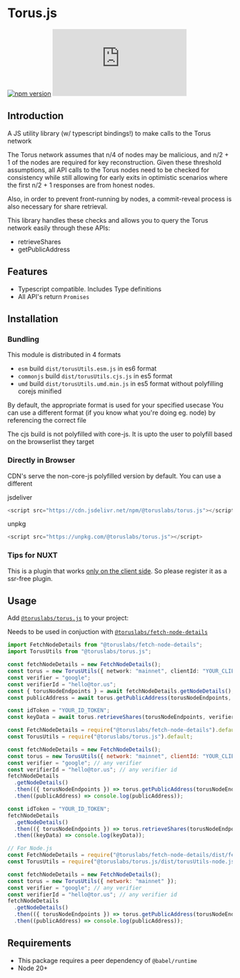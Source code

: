 # Torus.js

[![npm version](https://badge.fury.io/js/%40toruslabs%2Ftorus.js.svg)](https://badge.fury.io/js/%40toruslabs%2Ftorus.js)
![npm](https://img.shields.io/npm/dw/@toruslabs/torus.js)

## Introduction

A JS utility library (w/ typescript bindings!) to make calls to the Torus network

The Torus network assumes that n/4 of nodes may be malicious, and n/2 + 1 of the nodes are required
for key reconstruction. Given these threshold assumptions, all API calls to the Torus nodes need to be checked
for consistency while still allowing for early exits in optimistic scenarios where the first n/2 + 1 responses
are from honest nodes.

Also, in order to prevent front-running by nodes, a commit-reveal process is also necessary for share retrieval.

This library handles these checks and allows you to query the Torus network easily through these APIs:

- retrieveShares
- getPublicAddress

## Features

- Typescript compatible. Includes Type definitions
- All API's return `Promises`

## Installation

### Bundling

This module is distributed in 4 formats

- `esm` build `dist/torusUtils.esm.js` in es6 format
- `commonjs` build `dist/torusUtils.cjs.js` in es5 format
- `umd` build `dist/torusUtils.umd.min.js` in es5 format without polyfilling corejs minified

By default, the appropriate format is used for your specified usecase
You can use a different format (if you know what you're doing eg. node) by referencing the correct file

The cjs build is not polyfilled with core-js.
It is upto the user to polyfill based on the browserlist they target

### Directly in Browser

CDN's serve the non-core-js polyfilled version by default. You can use a different

jsdeliver

```js
<script src="https://cdn.jsdelivr.net/npm/@toruslabs/torus.js"></script>
```

unpkg

```js
<script src="https://unpkg.com/@toruslabs/torus.js"></script>
```

### Tips for NUXT

This is a plugin that works [only on the client side](https://nuxtjs.org/guide/plugins/#client-side-only). So please register it as a ssr-free plugin.

## Usage

Add [`@toruslabs/torus.js`](https://www.npmjs.com/package/@toruslabs/torus.js) to your project:

Needs to be used in conjuction with [`@toruslabs/fetch-node-details`](https://www.npmjs.com/package/@toruslabs/fetch-node-details)

```ts
import FetchNodeDetails from "@toruslabs/fetch-node-details";
import TorusUtils from "@toruslabs/torus.js";

const fetchNodeDetails = new FetchNodeDetails();
const torus = new TorusUtils({ network: "mainnet", clientId: "YOUR_CLIENT_ID" }); // get your Client ID from Web3Auth Dashboard
const verifier = "google";
const verifierId = "hello@tor.us";
const { torusNodeEndpoints } = await fetchNodeDetails.getNodeDetails();
const publicAddress = await torus.getPublicAddress(torusNodeEndpoints, { verifier, verifierId });

const idToken = "YOUR_ID_TOKEN";
const keyData = await torus.retrieveShares(torusNodeEndpoints, verifier, { verifier_id: verifierId }, idToken);
```

```js
const FetchNodeDetails = require("@toruslabs/fetch-node-details").default;
const TorusUtils = require("@toruslabs/torus.js").default;

const fetchNodeDetails = new FetchNodeDetails();
const torus = new TorusUtils({ network: "mainnet", clientId: "YOUR_CLIENT_ID" }); // get your Client ID from Web3Auth Dashboard
const verifier = "google"; // any verifier
const verifierId = "hello@tor.us"; // any verifier id
fetchNodeDetails
  .getNodeDetails()
  .then(({ torusNodeEndpoints }) => torus.getPublicAddress(torusNodeEndpoints, { verifier, verifierId }))
  .then((publicAddress) => console.log(publicAddress));

const idToken = "YOUR_ID_TOKEN";
fetchNodeDetails
  .getNodeDetails()
  .then(({ torusNodeEndpoints }) => torus.retrieveShares(torusNodeEndpoints, verifier, { verifier_id: verifierId }, idToken))
  .then((keyData) => console.log(keyData));
```

```js
// For Node.js
const FetchNodeDetails = require("@toruslabs/fetch-node-details/dist/fetchNodeDetails-node.js").default;
const TorusUtils = require("@toruslabs/torus.js/dist/torusUtils-node.js").default;

const fetchNodeDetails = new FetchNodeDetails();
const torus = new TorusUtils({ network: "mainnet" });
const verifier = "google"; // any verifier
const verifierId = "hello@tor.us"; // any verifier id
fetchNodeDetails
  .getNodeDetails()
  .then(({ torusNodeEndpoints }) => torus.getPublicAddress(torusNodeEndpoints, { verifier, verifierId }))
  .then((publicAddress) => console.log(publicAddress));
```

## Requirements

- This package requires a peer dependency of `@babel/runtime`
- Node 20+
